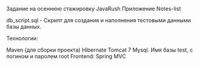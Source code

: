 Задание на осеннюю стажировку JavaRush
Приложение Notes-list 


db_script.sql - Скрипт для создания и наполнения тестовыми данными базы данных.

Технологии:

Maven (для сборки проекта)
Hibernate 
Tomcat 7
Mysql. Имя базы test, с логином и паролем root
Frontend: Spring MVC